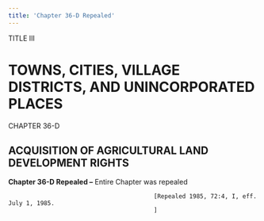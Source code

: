 ```yaml
---
title: 'Chapter 36-D Repealed'
---
```


TITLE III
                                             
TOWNS, CITIES, VILLAGE DISTRICTS, AND UNINCORPORATED PLACES
===========================================================

CHAPTER 36-D
                                             
ACQUISITION OF AGRICULTURAL LAND DEVELOPMENT RIGHTS
---------------------------------------------------

**Chapter 36-D Repealed –** Entire Chapter was repealed


                                             [Repealed 1985, 72:4, I, eff. July 1, 1985.
                                             ]
